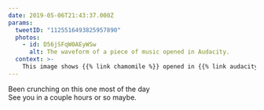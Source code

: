 ```yaml
---
date: 2019-05-06T21:43:37.000Z
params:
  tweetID: "1125516493825957890"
  photos:
    - id: D56jSFqW0AEyWSw
      alt: The waveform of a piece of music opened in Audacity.
  context: >-
    This image shows {{% link chamomile %}} opened in {{% link audacity %}}.
---
```


Been crunching on this one most of the day\
See you in a couple hours or so maybe.
